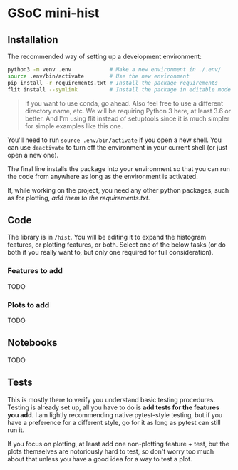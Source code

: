 # GSoC mini-hist

## Installation

The recommended way of setting up a development environment:

```bash
python3 -m venv .env            # Make a new environment in ./.env/
source .env/bin/activate        # Use the new environment
pip install -r requirements.txt # Install the package requirements
flit install --symlink          # Install the package in editable mode
```

> If you want to use conda, go ahead. Also feel free to use a different
directory name, etc. We will be requiring Python 3 here, at least 3.6 or
better. And I'm using flit instead of setuptools since it is much simpler for
simple examples like this one.

You'll need to run `source .env/bin/activate` if you open a new shell. You can
use `deactivate` to turn off the environment in your current shell (or just
open a new one).

The final line installs the package into your environment so that you can run
the code from anywhere as long as the environment is activated.

If, while working on the project, you need any other python packages, such as
for plotting, *add them to the requirements.txt*.

## Code

The library is in `/hist`. You will be editing it to expand the histogram features,
or plotting features, or both. Select one of the below tasks (or do both if you
really want to, but only one required for full consideration).

### Features to add

TODO

### Plots to add

TODO

## Notebooks

TODO

## Tests

This is mostly there to verify you understand basic testing procedures. Testing
is already set up, all you have to do is **add tests for the features you add**. I
am lightly recommending native pytest-style testing, but if you have a
preference for a different style, go for it as long as pytest can still run it.

If you focus on plotting, at least add one non-plotting feature + test, but the
plots themselves are notoriously hard to test, so don't worry too much about
that unless you have a good idea for a way to test a plot.

